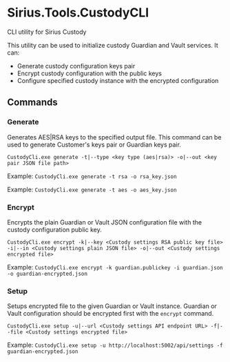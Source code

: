 # Sirius.Tools.CustodyCLI

CLI utility for Sirius Custody

This utility can be used to initialize custody Guardian and Vault services. It can:

* Generate custody configuration keys pair
* Encrypt custody configuration with the public keys
* Configure specified custody instance with the encrypted configuration

## Commands

### Generate

Generates AES|RSA keys to the specified output file. This command can be used to generate Customer's keys pair or Guardian keys pair.

`CustodyCli.exe generate -t|--type <key type (aes|rsa)> -o|--out <key pair JSON file path>`

Example: `CustodyCli.exe generate -t rsa -o rsa_key.json`

Example: `CustodyCli.exe generate -t aes -o aes_key.json`

### Encrypt

Encrypts the plain Guardian or Vault JSON configuration file with the custody configuration public key.

`CustodyCli.exe encrypt -k|--key <Custody settings RSA public key file> -i|--in <Custody settings plain JSON file> -o|--out <Custody settings encrypted file>`

Example: `CustodyCli.exe encrypt -k guardian.publickey -i guardian.json -o guardian-encrypted.json`

### Setup

Setups encrypted file to the given Guardian or Vault instance. Guardian or Vault configuration should be encrypted first with the `encrypt` command.

`CustodyCli.exe setup -u|--url <Custody settings API endpoint URL> -f|--file <Custody settings encrypted file>`

Example: `CustodyCli.exe setup -u http://localhost:5002/api/settings -f guardian-encrypted.json`
